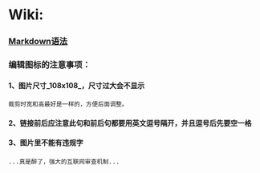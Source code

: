 # Wiki:

### **[Markdown语法](https://docs.github.com/cn/get-started/writing-on-github/getting-started-with-writing-and-formatting-on-github/basic-writing-and-formatting-syntax)**

### 编辑图标的注意事项：

#### 1、图片尺寸_108x108_，尺寸过大会不显示

`裁剪时宽和高最好是一样的，方便后面调整。`

#### 2、链接前后应注意此句和前后句都要用英文逗号隔开，并且逗号后先要空一格

#### 3、图片里不能有违规字

`...真是醉了，强大的互联网审查机制...`


